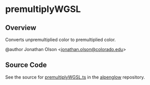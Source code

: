 # premultiplyWGSL

## Overview

Converts unpremultiplied color to premultiplied color.

@author Jonathan Olson &lt;jonathan.olson@colorado.edu&gt;



## Source Code

See the source for [premultiplyWGSL.ts](https://github.com/phetsims/alpenglow/blob/main/js/webgpu/wgsl/color/premultiplyWGSL.ts) in the [alpenglow](https://github.com/phetsims/alpenglow) repository.
